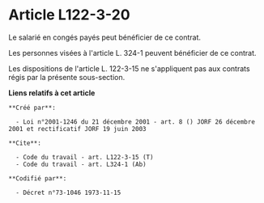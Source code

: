 # Article L122-3-20

Le salarié en congés payés peut bénéficier de ce contrat.

Les personnes visées à l'article L. 324-1 peuvent bénéficier de ce contrat.

Les dispositions de l'article L. 122-3-15 ne s'appliquent pas aux contrats régis par la présente sous-section.

**Liens relatifs à cet article**

	**Créé par**:

	  - Loi n°2001-1246 du 21 décembre 2001 - art. 8 () JORF 26 décembre 2001 et rectificatif JORF 19 juin 2003

	**Cite**:

	  - Code du travail - art. L122-3-15 (T)
	  - Code du travail - art. L324-1 (Ab)

	**Codifié par**:

	  - Décret n°73-1046 1973-11-15
